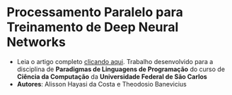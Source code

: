 # Processamento Paralelo para Treinamento de Deep Neural Networks

* Leia o artigo completo [clicando aqui](artigo.pdf). Trabalho desenvolvido para a disciplina de **Paradigmas de Linguagens de Programação** do curso de **Ciência da Computação** da **Universidade Federal de São Carlos**
* **Autores**: Alisson Hayasi da Costa e Theodosio Banevicius
